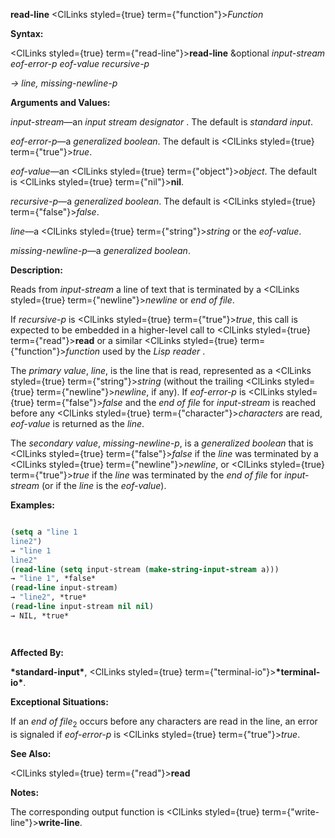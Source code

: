 **read-line** <ClLinks styled={true} term={"function"}><i>Function</i></ClLinks> 



**Syntax:** 



<ClLinks styled={true} term={"read-line"}><b>read-line</b></ClLinks> &amp;optional *input-stream eof-error-p eof-value recursive-p* 



*→ line, missing-newline-p* 



**Arguments and Values:** 



*input-stream*—an *input stream designator* . The default is *standard input*. 



*eof-error-p*—a *generalized boolean*. The default is <ClLinks styled={true} term={"true"}><i>true</i></ClLinks>. 



*eof-value*—an <ClLinks styled={true} term={"object"}><i>object</i></ClLinks>. The default is <ClLinks styled={true} term={"nil"}><b>nil</b></ClLinks>. 



*recursive-p*—a *generalized boolean*. The default is <ClLinks styled={true} term={"false"}><i>false</i></ClLinks>. 



*line*—a <ClLinks styled={true} term={"string"}><i>string</i></ClLinks> or the *eof-value*. 



*missing-newline-p*—a *generalized boolean*. 



**Description:** 



Reads from *input-stream* a line of text that is terminated by a <ClLinks styled={true} term={"newline"}><i>newline</i></ClLinks> or *end of file*. 



If *recursive-p* is <ClLinks styled={true} term={"true"}><i>true</i></ClLinks>, this call is expected to be embedded in a higher-level call to <ClLinks styled={true} term={"read"}><b>read</b></ClLinks> or a similar <ClLinks styled={true} term={"function"}><i>function</i></ClLinks> used by the *Lisp reader* . 



The *primary value*, *line*, is the line that is read, represented as a <ClLinks styled={true} term={"string"}><i>string</i></ClLinks> (without the trailing <ClLinks styled={true} term={"newline"}><i>newline</i></ClLinks>, if any). If *eof-error-p* is <ClLinks styled={true} term={"false"}><i>false</i></ClLinks> and the *end of file* for *input-stream* is reached before any <ClLinks styled={true} term={"character"}><i>characters</i></ClLinks> are read, *eof-value* is returned as the *line*. 



The *secondary value*, *missing-newline-p*, is a *generalized boolean* that is <ClLinks styled={true} term={"false"}><i>false</i></ClLinks> if the *line* was terminated by a <ClLinks styled={true} term={"newline"}><i>newline</i></ClLinks>, or <ClLinks styled={true} term={"true"}><i>true</i></ClLinks> if the *line* was terminated by the *end of file* for *input-stream* (or if the *line* is the *eof-value*). 



**Examples:**
```lisp

(setq a "line 1 
line2") 
→ "line 1 
line2" 
(read-line (setq input-stream (make-string-input-stream a))) 
→ "line 1", *false* 
(read-line input-stream) 
→ "line2", *true* 
(read-line input-stream nil nil) 
→ NIL, *true* 




```
**Affected By:** 



**\*standard-input\***, <ClLinks styled={true} term={"terminal-io"}><b>\*terminal-io\*</b></ClLinks>. 



**Exceptional Situations:** 



If an *end of file*<sub>2</sub> occurs before any characters are read in the line, an error is signaled if *eof-error-p* is <ClLinks styled={true} term={"true"}><i>true</i></ClLinks>. 



**See Also:** 



<ClLinks styled={true} term={"read"}><b>read</b></ClLinks> 



**Notes:** 



The corresponding output function is <ClLinks styled={true} term={"write-line"}><b>write-line</b></ClLinks>. 



